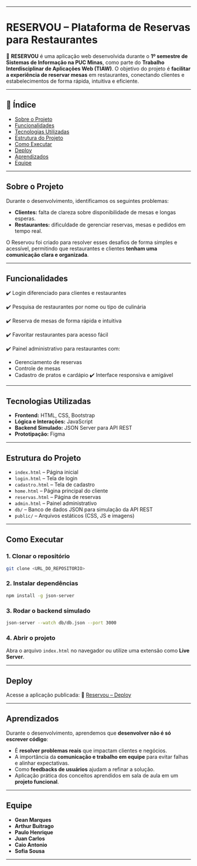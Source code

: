 

---

# **RESERVOU – Plataforma de Reservas para Restaurantes**

🚀 **RESERVOU** é uma aplicação web desenvolvida durante o **1º semestre de Sistemas de Informação na PUC Minas**, como parte do **Trabalho Interdisciplinar de Aplicações Web (TIAW)**.
O objetivo do projeto é **facilitar a experiência de reservar mesas** em restaurantes, conectando clientes e estabelecimentos de forma rápida, intuitiva e eficiente.

---

## **📌 Índice**

* [Sobre o Projeto](#sobre-o-projeto)
* [Funcionalidades](#funcionalidades)
* [Tecnologias Utilizadas](#tecnologias-utilizadas)
* [Estrutura do Projeto](#estrutura-do-projeto)
* [Como Executar](#como-executar)
* [Deploy](#deploy)
* [Aprendizados](#aprendizados)
* [Equipe](#equipe)

---

## **Sobre o Projeto**

Durante o desenvolvimento, identificamos os seguintes problemas:

* **Clientes:** falta de clareza sobre disponibilidade de mesas e longas esperas.
* **Restaurantes:** dificuldade de gerenciar reservas, mesas e pedidos em tempo real.

O Reservou foi criado para resolver esses desafios de forma simples e acessível, permitindo que restaurantes e clientes **tenham uma comunicação clara e organizada**.

---

## **Funcionalidades**

✔️ Login diferenciado para clientes e restaurantes

✔️ Pesquisa de restaurantes por nome ou tipo de culinária

✔️ Reserva de mesas de forma rápida e intuitiva

✔️ Favoritar restaurantes para acesso fácil

✔️ Painel administrativo para restaurantes com:

* Gerenciamento de reservas
* Controle de mesas
* Cadastro de pratos e cardápio
  ✔️ Interface responsiva e amigável

---

## **Tecnologias Utilizadas**

* **Frontend:** HTML, CSS, Bootstrap
* **Lógica e Interações:** JavaScript
* **Backend Simulado:** JSON Server para API REST
* **Prototipação:** Figma

---

## **Estrutura do Projeto**

* `index.html` – Página inicial
* `login.html` – Tela de login
* `cadastro.html` – Tela de cadastro
* `home.html` – Página principal do cliente
* `reservas.html` – Página de reservas
* `admin.html` – Painel administrativo
* `db/` – Banco de dados JSON para simulação da API REST
* `public/` – Arquivos estáticos (CSS, JS e imagens)

---

## **Como Executar**

### **1. Clonar o repositório**

```bash
git clone <URL_DO_REPOSITORIO>
```

### **2. Instalar dependências**

```bash
npm install -g json-server
```

### **3. Rodar o backend simulado**

```bash
json-server --watch db/db.json --port 3000
```

### **4. Abrir o projeto**

Abra o arquivo `index.html` no navegador ou utilize uma extensão como **Live Server**.

---

## **Deploy**

Acesse a aplicação publicada:
🔗 [Reservou – Deploy](https://reservoufront.vercel.app/)

---

## **Aprendizados**

Durante o desenvolvimento, aprendemos que **desenvolver não é só escrever código**:

* É **resolver problemas reais** que impactam clientes e negócios.
* A importância da **comunicação e trabalho em equipe** para evitar falhas e alinhar expectativas.
* Como **feedbacks de usuários** ajudam a refinar a solução.
* Aplicação prática dos conceitos aprendidos em sala de aula em um **projeto funcional**.

---

## **Equipe**

* **Gean Marques**
* **Arthur Buitrago**
* **Paulo Henrique** 
* **Juan Carlos**
* **Caio Antonio** 
* **Sofia Sousa** 

---

